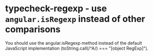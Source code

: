 # typecheck-regexp - use `angular.isRegexp` instead of other comparisons

You should use the angular.isRegexp method instead of the default JavaScript implementation (toString.call(/^A/) === "[object RegExp]").

